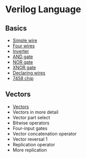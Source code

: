 # Verilog Language
## Basics
* [Simple wire](3/3.md)
* [Four wires](4/4.md)
* [Inverter](5/5.md)
* [AND gate](6/6.md)
* [NOR gate](7/7.md)
* [XNOR gate](8/8.md)
* [Declaring wires](9/9.md)
* [7458 chip](10/10.md)

## Vectors
* [Vectors](11/11.md)
* Vectors in more detail
* Vector part select
* Bitwise operators
* Four-input gates
* Vector concatenation operator
* Vector reversal 1
* Replication operator
* More replication
